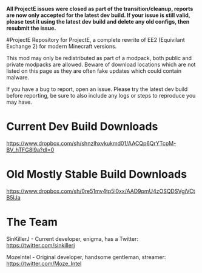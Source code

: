 **All ProjectE issues were closed as part of the transition/cleanup, reports are now only accepted for the latest dev build. If your issue is still valid, please test it using the latest dev build and delete any old configs, then resubmit the issue.**

#ProjectE
Repository for ProjectE, a complete rewrite of EE2 (Equivilant Exchange 2) for modern Minecraft versions.

This mod may only be redistributed as part of a modpack, both public and private modpacks are allowed. Beware of download locations which are not listed on this page as they are often fake updates which could contain malware.

If you have a bug to report, open an issue. Please try the latest dev build before reporting, be sure to also include any logs or steps to reproduce you may have.

# Current Dev Build Downloads
https://www.dropbox.com/sh/shnzlhxvkukmd01/AACQp6QrYTcpM-BV_hTFG8I9a?dl=0

# Old Mostly Stable Build Downloads
https://www.dropbox.com/sh/0re51mv4tp5l0xx/AAD9pmU4zOSQDSVgjVCtB5IJa

# The Team
SinKillerJ - Current developer, enigma, has a Twitter: https://twitter.com/sinkillerj

MozeIntel - Original developer, handsome gentleman, streamer: https://twitter.com/Moze_Intel

